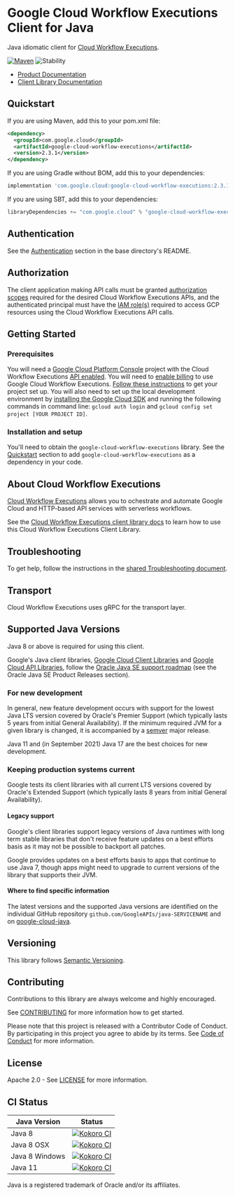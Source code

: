 # Google Cloud Workflow Executions Client for Java

Java idiomatic client for [Cloud Workflow Executions][product-docs].

[![Maven][maven-version-image]][maven-version-link]
![Stability][stability-image]

- [Product Documentation][product-docs]
- [Client Library Documentation][javadocs]


## Quickstart


If you are using Maven, add this to your pom.xml file:


```xml
<dependency>
  <groupId>com.google.cloud</groupId>
  <artifactId>google-cloud-workflow-executions</artifactId>
  <version>2.3.1</version>
</dependency>
```

If you are using Gradle without BOM, add this to your dependencies:

```Groovy
implementation 'com.google.cloud:google-cloud-workflow-executions:2.3.1'
```

If you are using SBT, add this to your dependencies:

```Scala
libraryDependencies += "com.google.cloud" % "google-cloud-workflow-executions" % "2.3.1"
```

## Authentication

See the [Authentication][authentication] section in the base directory's README.

## Authorization

The client application making API calls must be granted [authorization scopes][auth-scopes] required for the desired Cloud Workflow Executions APIs, and the authenticated principal must have the [IAM role(s)][predefined-iam-roles] required to access GCP resources using the Cloud Workflow Executions API calls.

## Getting Started

### Prerequisites

You will need a [Google Cloud Platform Console][developer-console] project with the Cloud Workflow Executions [API enabled][enable-api].
You will need to [enable billing][enable-billing] to use Google Cloud Workflow Executions.
[Follow these instructions][create-project] to get your project set up. You will also need to set up the local development environment by
[installing the Google Cloud SDK][cloud-sdk] and running the following commands in command line:
`gcloud auth login` and `gcloud config set project [YOUR PROJECT ID]`.

### Installation and setup

You'll need to obtain the `google-cloud-workflow-executions` library.  See the [Quickstart](#quickstart) section
to add `google-cloud-workflow-executions` as a dependency in your code.

## About Cloud Workflow Executions


[Cloud Workflow Executions][product-docs] allows you to ochestrate and automate Google Cloud and HTTP-based API services with serverless workflows.

See the [Cloud Workflow Executions client library docs][javadocs] to learn how to
use this Cloud Workflow Executions Client Library.






## Troubleshooting

To get help, follow the instructions in the [shared Troubleshooting document][troubleshooting].

## Transport

Cloud Workflow Executions uses gRPC for the transport layer.

## Supported Java Versions

Java 8 or above is required for using this client.

Google's Java client libraries,
[Google Cloud Client Libraries][cloudlibs]
and
[Google Cloud API Libraries][apilibs],
follow the
[Oracle Java SE support roadmap][oracle]
(see the Oracle Java SE Product Releases section).

### For new development

In general, new feature development occurs with support for the lowest Java
LTS version covered by  Oracle's Premier Support (which typically lasts 5 years
from initial General Availability). If the minimum required JVM for a given
library is changed, it is accompanied by a [semver][semver] major release.

Java 11 and (in September 2021) Java 17 are the best choices for new
development.

### Keeping production systems current

Google tests its client libraries with all current LTS versions covered by
Oracle's Extended Support (which typically lasts 8 years from initial
General Availability).

#### Legacy support

Google's client libraries support legacy versions of Java runtimes with long
term stable libraries that don't receive feature updates on a best efforts basis
as it may not be possible to backport all patches.

Google provides updates on a best efforts basis to apps that continue to use
Java 7, though apps might need to upgrade to current versions of the library
that supports their JVM.

#### Where to find specific information

The latest versions and the supported Java versions are identified on
the individual GitHub repository `github.com/GoogleAPIs/java-SERVICENAME`
and on [google-cloud-java][g-c-j].

## Versioning


This library follows [Semantic Versioning](http://semver.org/).



## Contributing


Contributions to this library are always welcome and highly encouraged.

See [CONTRIBUTING][contributing] for more information how to get started.

Please note that this project is released with a Contributor Code of Conduct. By participating in
this project you agree to abide by its terms. See [Code of Conduct][code-of-conduct] for more
information.


## License

Apache 2.0 - See [LICENSE][license] for more information.

## CI Status

Java Version | Status
------------ | ------
Java 8 | [![Kokoro CI][kokoro-badge-image-2]][kokoro-badge-link-2]
Java 8 OSX | [![Kokoro CI][kokoro-badge-image-3]][kokoro-badge-link-3]
Java 8 Windows | [![Kokoro CI][kokoro-badge-image-4]][kokoro-badge-link-4]
Java 11 | [![Kokoro CI][kokoro-badge-image-5]][kokoro-badge-link-5]

Java is a registered trademark of Oracle and/or its affiliates.

[product-docs]: https://cloud.google.com/workflows
[javadocs]: https://cloud.google.com/java/docs/reference/google-cloud-workflow-executions/latest/history
[kokoro-badge-image-1]: http://storage.googleapis.com/cloud-devrel-public/java/badges/java-workflow-executions/java7.svg
[kokoro-badge-link-1]: http://storage.googleapis.com/cloud-devrel-public/java/badges/java-workflow-executions/java7.html
[kokoro-badge-image-2]: http://storage.googleapis.com/cloud-devrel-public/java/badges/java-workflow-executions/java8.svg
[kokoro-badge-link-2]: http://storage.googleapis.com/cloud-devrel-public/java/badges/java-workflow-executions/java8.html
[kokoro-badge-image-3]: http://storage.googleapis.com/cloud-devrel-public/java/badges/java-workflow-executions/java8-osx.svg
[kokoro-badge-link-3]: http://storage.googleapis.com/cloud-devrel-public/java/badges/java-workflow-executions/java8-osx.html
[kokoro-badge-image-4]: http://storage.googleapis.com/cloud-devrel-public/java/badges/java-workflow-executions/java8-win.svg
[kokoro-badge-link-4]: http://storage.googleapis.com/cloud-devrel-public/java/badges/java-workflow-executions/java8-win.html
[kokoro-badge-image-5]: http://storage.googleapis.com/cloud-devrel-public/java/badges/java-workflow-executions/java11.svg
[kokoro-badge-link-5]: http://storage.googleapis.com/cloud-devrel-public/java/badges/java-workflow-executions/java11.html
[stability-image]: https://img.shields.io/badge/stability-stable-green
[maven-version-image]: https://img.shields.io/maven-central/v/com.google.cloud/google-cloud-workflow-executions.svg
[maven-version-link]: https://search.maven.org/search?q=g:com.google.cloud%20AND%20a:google-cloud-workflow-executions&core=gav
[authentication]: https://github.com/googleapis/google-cloud-java#authentication
[auth-scopes]: https://developers.google.com/identity/protocols/oauth2/scopes
[predefined-iam-roles]: https://cloud.google.com/iam/docs/understanding-roles#predefined_roles
[iam-policy]: https://cloud.google.com/iam/docs/overview#cloud-iam-policy
[developer-console]: https://console.developers.google.com/
[create-project]: https://cloud.google.com/resource-manager/docs/creating-managing-projects
[cloud-sdk]: https://cloud.google.com/sdk/
[troubleshooting]: https://github.com/googleapis/google-cloud-common/blob/main/troubleshooting/readme.md#troubleshooting
[contributing]: https://github.com/googleapis/java-workflow-executions/blob/main/CONTRIBUTING.md
[code-of-conduct]: https://github.com/googleapis/java-workflow-executions/blob/main/CODE_OF_CONDUCT.md#contributor-code-of-conduct
[license]: https://github.com/googleapis/java-workflow-executions/blob/main/LICENSE
[enable-billing]: https://cloud.google.com/apis/docs/getting-started#enabling_billing
[enable-api]: https://console.cloud.google.com/flows/enableapi?apiid=workflowexecutions.googleapis.com
[libraries-bom]: https://github.com/GoogleCloudPlatform/cloud-opensource-java/wiki/The-Google-Cloud-Platform-Libraries-BOM
[shell_img]: https://gstatic.com/cloudssh/images/open-btn.png

[semver]: https://semver.org/
[cloudlibs]: https://cloud.google.com/apis/docs/client-libraries-explained
[apilibs]: https://cloud.google.com/apis/docs/client-libraries-explained#google_api_client_libraries
[oracle]: https://www.oracle.com/java/technologies/java-se-support-roadmap.html
[g-c-j]: http://github.com/googleapis/google-cloud-java
